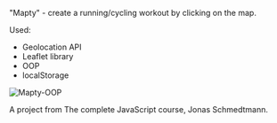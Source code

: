 "Mapty" - create a running/cycling workout by clicking on the map.

Used:
- Geolocation API
- Leaflet library
- OOP
- localStorage


![Mapty-OOP](https://user-images.githubusercontent.com/125043957/224345846-7c6e2cdb-7638-45b8-9933-9b9622f8b2b5.png)


A project from The complete JavaScript course, Jonas Schmedtmann.
